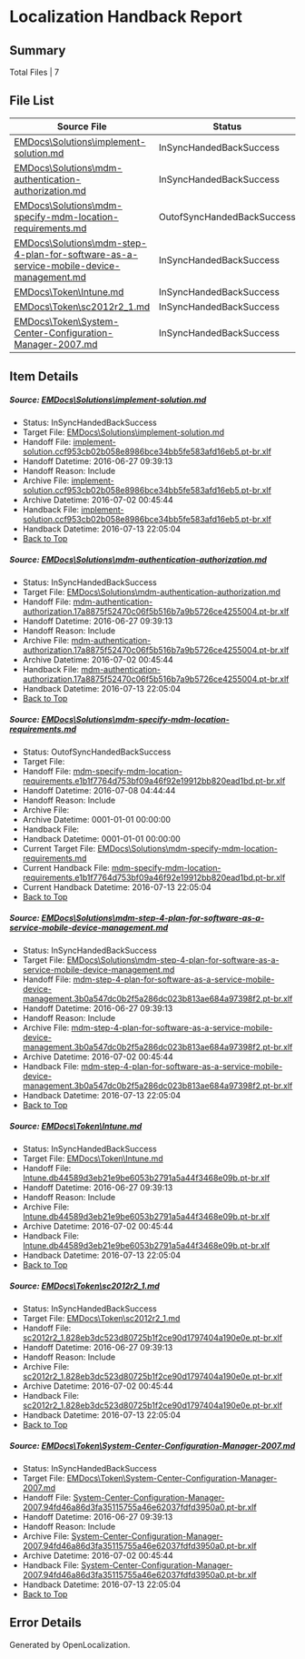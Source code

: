 # <a name='report-top'></a> Localization Handback Report

## Summary
 Total Files | 7

## File List
 Source File | Status | Details 
 ----------- | ------ | ------- 
 [EMDocs\Solutions\implement-solution.md](https://github.com/Microsoft/EMDocs-pr/blob/5f1c98cc916bee9bb83249a16a52a5fdd3810142/EMDocs/Solutions/implement-solution.md) | InSyncHandedBackSuccess | [Details](#eec74f54e6e6265d53f62fdccead61bff917450394)
 [EMDocs\Solutions\mdm-authentication-authorization.md](https://github.com/Microsoft/EMDocs-pr/blob/d43860e838a40de05bdec73b00b6721ee634d7e5/EMDocs/Solutions/mdm-authentication-authorization.md) | InSyncHandedBackSuccess | [Details](#65c01f8fe084446d1635eee20d130d4de0c8f7f9101)
 [EMDocs\Solutions\mdm-specify-mdm-location-requirements.md](https://github.com/Microsoft/EMDocs-pr/blob/1e23cdad577738a72b6dc8423a5ba6cf7af29bfb/EMDocs/Solutions/mdm-specify-mdm-location-requirements.md) | OutofSyncHandedBackSuccess | [Details](#3ff89e864ebb0bb20aec623f1e04c874ab7ad7c3126)
 [EMDocs\Solutions\mdm-step-4-plan-for-software-as-a-service-mobile-device-management.md](https://github.com/Microsoft/EMDocs-pr/blob/73c37109735567642ff1dc11f9729e3ab3affd3b/EMDocs/Solutions/mdm-step-4-plan-for-software-as-a-service-mobile-device-management.md) | InSyncHandedBackSuccess | [Details](#ee44a4de3b09d2380bcabaa0380f8e2968184b62132)
 [EMDocs\Token\Intune.md](https://github.com/Microsoft/EMDocs-pr/blob/3fdf6bb63a581a4602819485c82dd3789c0b4eeb/EMDocs/Token/Intune.md) | InSyncHandedBackSuccess | [Details](#eb4b64a8db5b5bb2eea586ca46d0c3f6da4eac88344)
 [EMDocs\Token\sc2012r2_1.md](https://github.com/Microsoft/EMDocs-pr/blob/3fdf6bb63a581a4602819485c82dd3789c0b4eeb/EMDocs/Token/sc2012r2_1.md) | InSyncHandedBackSuccess | [Details](#548d65c3592e436f39a11d12db8cce60ad025526356)
 [EMDocs\Token\System-Center-Configuration-Manager-2007.md](https://github.com/Microsoft/EMDocs-pr/blob/3fdf6bb63a581a4602819485c82dd3789c0b4eeb/EMDocs/Token/System-Center-Configuration-Manager-2007.md) | InSyncHandedBackSuccess | [Details](#1eeded8f5c2b65b278baea88b8031b29b568c9dc364)

## Item Details
##### <a name='eec74f54e6e6265d53f62fdccead61bff917450394'></a> Source: [EMDocs\Solutions\implement-solution.md](https://github.com/Microsoft/EMDocs-pr/blob/5f1c98cc916bee9bb83249a16a52a5fdd3810142/EMDocs/Solutions/implement-solution.md)
* Status: InSyncHandedBackSuccess
* Target File: [EMDocs\Solutions\implement-solution.md](https://github.com/Microsoft/EMDocs-pr.pt-br/blob/2651307ff743580e51a1c0851097b8a30838f9b5/EMDocs/Solutions/implement-solution.md)
* Handoff File: [implement-solution.ccf953cb02b058e8986bce34bb5fe583afd16eb5.pt-br.xlf](https://github.com/Microsoft/EM.handoff/blob/0f6f054ecfb7c6b32f6b1088ec22b668b4a940d4/ol-handoff/Microsoft/EMDocs-pr.pt-br/master/implement-solution.ccf953cb02b058e8986bce34bb5fe583afd16eb5.pt-br.xlf)
* Handoff Datetime: 2016-06-27 09:39:13
* Handoff Reason: Include
* Archive File: [implement-solution.ccf953cb02b058e8986bce34bb5fe583afd16eb5.pt-br.xlf](https://github.com/Microsoft/EM.handoff/blob/0f0fcc29659e3d3fe0509239c3a51ae30e50cb43/ol-handoff/Microsoft/EMDocs-pr.pt-br/master/archive/implement-solution.ccf953cb02b058e8986bce34bb5fe583afd16eb5.pt-br.xlf)
* Archive Datetime: 2016-07-02 00:45:44
* Handback File: [implement-solution.ccf953cb02b058e8986bce34bb5fe583afd16eb5.pt-br.xlf](https://github.com/Microsoft/EM.handback/blob/bdf90085f8e60af25d984f562d1b619aa7a6e47b/ol-handback/Microsoft/EMDocs-pr.pt-br/master/implement-solution.ccf953cb02b058e8986bce34bb5fe583afd16eb5.pt-br.xlf)
* Handback Datetime: 2016-07-13 22:05:04
* [Back to Top](#report-top)

##### <a name='65c01f8fe084446d1635eee20d130d4de0c8f7f9101'></a> Source: [EMDocs\Solutions\mdm-authentication-authorization.md](https://github.com/Microsoft/EMDocs-pr/blob/d43860e838a40de05bdec73b00b6721ee634d7e5/EMDocs/Solutions/mdm-authentication-authorization.md)
* Status: InSyncHandedBackSuccess
* Target File: [EMDocs\Solutions\mdm-authentication-authorization.md](https://github.com/Microsoft/EMDocs-pr.pt-br/blob/2651307ff743580e51a1c0851097b8a30838f9b5/EMDocs/Solutions/mdm-authentication-authorization.md)
* Handoff File: [mdm-authentication-authorization.17a8875f52470c06f5b516b7a9b5726ce4255004.pt-br.xlf](https://github.com/Microsoft/EM.handoff/blob/0f6f054ecfb7c6b32f6b1088ec22b668b4a940d4/ol-handoff/Microsoft/EMDocs-pr.pt-br/master/mdm-authentication-authorization.17a8875f52470c06f5b516b7a9b5726ce4255004.pt-br.xlf)
* Handoff Datetime: 2016-06-27 09:39:13
* Handoff Reason: Include
* Archive File: [mdm-authentication-authorization.17a8875f52470c06f5b516b7a9b5726ce4255004.pt-br.xlf](https://github.com/Microsoft/EM.handoff/blob/0f0fcc29659e3d3fe0509239c3a51ae30e50cb43/ol-handoff/Microsoft/EMDocs-pr.pt-br/master/archive/mdm-authentication-authorization.17a8875f52470c06f5b516b7a9b5726ce4255004.pt-br.xlf)
* Archive Datetime: 2016-07-02 00:45:44
* Handback File: [mdm-authentication-authorization.17a8875f52470c06f5b516b7a9b5726ce4255004.pt-br.xlf](https://github.com/Microsoft/EM.handback/blob/bdf90085f8e60af25d984f562d1b619aa7a6e47b/ol-handback/Microsoft/EMDocs-pr.pt-br/master/mdm-authentication-authorization.17a8875f52470c06f5b516b7a9b5726ce4255004.pt-br.xlf)
* Handback Datetime: 2016-07-13 22:05:04
* [Back to Top](#report-top)

##### <a name='3ff89e864ebb0bb20aec623f1e04c874ab7ad7c3126'></a> Source: [EMDocs\Solutions\mdm-specify-mdm-location-requirements.md](https://github.com/Microsoft/EMDocs-pr/blob/1e23cdad577738a72b6dc8423a5ba6cf7af29bfb/EMDocs/Solutions/mdm-specify-mdm-location-requirements.md)
* Status: OutofSyncHandedBackSuccess
* Target File: 
* Handoff File: [mdm-specify-mdm-location-requirements.e1b1f7764d753bf09a46f92e19912bb820ead1bd.pt-br.xlf](https://github.com/Microsoft/EM.handoff/blob/9375b350c38ea3daf22241c916c33d388d6b3a9e/ol-handoff/Microsoft/EMDocs-pr.pt-br/master/mdm-specify-mdm-location-requirements.e1b1f7764d753bf09a46f92e19912bb820ead1bd.pt-br.xlf)
* Handoff Datetime: 2016-07-08 04:44:44
* Handoff Reason: Include
* Archive File: 
* Archive Datetime: 0001-01-01 00:00:00
* Handback File: 
* Handback Datetime: 0001-01-01 00:00:00
* Current Target File: [EMDocs\Solutions\mdm-specify-mdm-location-requirements.md](https://github.com/Microsoft/EMDocs-pr.pt-br/blob/2651307ff743580e51a1c0851097b8a30838f9b5/EMDocs/Solutions/mdm-specify-mdm-location-requirements.md)
* Current Handback File: [mdm-specify-mdm-location-requirements.e1b1f7764d753bf09a46f92e19912bb820ead1bd.pt-br.xlf](https://github.com/Microsoft/EM.handback/blob/bdf90085f8e60af25d984f562d1b619aa7a6e47b/ol-handback/Microsoft/EMDocs-pr.pt-br/master/mdm-specify-mdm-location-requirements.e1b1f7764d753bf09a46f92e19912bb820ead1bd.pt-br.xlf)
* Current Handback Datetime: 2016-07-13 22:05:04
* [Back to Top](#report-top)

##### <a name='ee44a4de3b09d2380bcabaa0380f8e2968184b62132'></a> Source: [EMDocs\Solutions\mdm-step-4-plan-for-software-as-a-service-mobile-device-management.md](https://github.com/Microsoft/EMDocs-pr/blob/73c37109735567642ff1dc11f9729e3ab3affd3b/EMDocs/Solutions/mdm-step-4-plan-for-software-as-a-service-mobile-device-management.md)
* Status: InSyncHandedBackSuccess
* Target File: [EMDocs\Solutions\mdm-step-4-plan-for-software-as-a-service-mobile-device-management.md](https://github.com/Microsoft/EMDocs-pr.pt-br/blob/2651307ff743580e51a1c0851097b8a30838f9b5/EMDocs/Solutions/mdm-step-4-plan-for-software-as-a-service-mobile-device-management.md)
* Handoff File: [mdm-step-4-plan-for-software-as-a-service-mobile-device-management.3b0a547dc0b2f5a286dc023b813ae684a97398f2.pt-br.xlf](https://github.com/Microsoft/EM.handoff/blob/0f6f054ecfb7c6b32f6b1088ec22b668b4a940d4/ol-handoff/Microsoft/EMDocs-pr.pt-br/master/mdm-step-4-plan-for-software-as-a-service-mobile-device-management.3b0a547dc0b2f5a286dc023b813ae684a97398f2.pt-br.xlf)
* Handoff Datetime: 2016-06-27 09:39:13
* Handoff Reason: Include
* Archive File: [mdm-step-4-plan-for-software-as-a-service-mobile-device-management.3b0a547dc0b2f5a286dc023b813ae684a97398f2.pt-br.xlf](https://github.com/Microsoft/EM.handoff/blob/0f0fcc29659e3d3fe0509239c3a51ae30e50cb43/ol-handoff/Microsoft/EMDocs-pr.pt-br/master/archive/mdm-step-4-plan-for-software-as-a-service-mobile-device-management.3b0a547dc0b2f5a286dc023b813ae684a97398f2.pt-br.xlf)
* Archive Datetime: 2016-07-02 00:45:44
* Handback File: [mdm-step-4-plan-for-software-as-a-service-mobile-device-management.3b0a547dc0b2f5a286dc023b813ae684a97398f2.pt-br.xlf](https://github.com/Microsoft/EM.handback/blob/bdf90085f8e60af25d984f562d1b619aa7a6e47b/ol-handback/Microsoft/EMDocs-pr.pt-br/master/mdm-step-4-plan-for-software-as-a-service-mobile-device-management.3b0a547dc0b2f5a286dc023b813ae684a97398f2.pt-br.xlf)
* Handback Datetime: 2016-07-13 22:05:04
* [Back to Top](#report-top)

##### <a name='eb4b64a8db5b5bb2eea586ca46d0c3f6da4eac88344'></a> Source: [EMDocs\Token\Intune.md](https://github.com/Microsoft/EMDocs-pr/blob/3fdf6bb63a581a4602819485c82dd3789c0b4eeb/EMDocs/Token/Intune.md)
* Status: InSyncHandedBackSuccess
* Target File: [EMDocs\Token\Intune.md](https://github.com/Microsoft/EMDocs-pr.pt-br/blob/2651307ff743580e51a1c0851097b8a30838f9b5/EMDocs/Token/Intune.md)
* Handoff File: [Intune.db44589d3eb21e9be6053b2791a5a44f3468e09b.pt-br.xlf](https://github.com/Microsoft/EM.handoff/blob/0f6f054ecfb7c6b32f6b1088ec22b668b4a940d4/ol-handoff/Microsoft/EMDocs-pr.pt-br/master/Intune.db44589d3eb21e9be6053b2791a5a44f3468e09b.pt-br.xlf)
* Handoff Datetime: 2016-06-27 09:39:13
* Handoff Reason: Include
* Archive File: [Intune.db44589d3eb21e9be6053b2791a5a44f3468e09b.pt-br.xlf](https://github.com/Microsoft/EM.handoff/blob/0f0fcc29659e3d3fe0509239c3a51ae30e50cb43/ol-handoff/Microsoft/EMDocs-pr.pt-br/master/archive/Intune.db44589d3eb21e9be6053b2791a5a44f3468e09b.pt-br.xlf)
* Archive Datetime: 2016-07-02 00:45:44
* Handback File: [Intune.db44589d3eb21e9be6053b2791a5a44f3468e09b.pt-br.xlf](https://github.com/Microsoft/EM.handback/blob/bdf90085f8e60af25d984f562d1b619aa7a6e47b/ol-handback/Microsoft/EMDocs-pr.pt-br/master/Intune.db44589d3eb21e9be6053b2791a5a44f3468e09b.pt-br.xlf)
* Handback Datetime: 2016-07-13 22:05:04
* [Back to Top](#report-top)

##### <a name='548d65c3592e436f39a11d12db8cce60ad025526356'></a> Source: [EMDocs\Token\sc2012r2_1.md](https://github.com/Microsoft/EMDocs-pr/blob/3fdf6bb63a581a4602819485c82dd3789c0b4eeb/EMDocs/Token/sc2012r2_1.md)
* Status: InSyncHandedBackSuccess
* Target File: [EMDocs\Token\sc2012r2_1.md](https://github.com/Microsoft/EMDocs-pr.pt-br/blob/2651307ff743580e51a1c0851097b8a30838f9b5/EMDocs/Token/sc2012r2_1.md)
* Handoff File: [sc2012r2_1.828eb3dc523d80725b1f2ce90d1797404a190e0e.pt-br.xlf](https://github.com/Microsoft/EM.handoff/blob/0f6f054ecfb7c6b32f6b1088ec22b668b4a940d4/ol-handoff/Microsoft/EMDocs-pr.pt-br/master/sc2012r2_1.828eb3dc523d80725b1f2ce90d1797404a190e0e.pt-br.xlf)
* Handoff Datetime: 2016-06-27 09:39:13
* Handoff Reason: Include
* Archive File: [sc2012r2_1.828eb3dc523d80725b1f2ce90d1797404a190e0e.pt-br.xlf](https://github.com/Microsoft/EM.handoff/blob/0f0fcc29659e3d3fe0509239c3a51ae30e50cb43/ol-handoff/Microsoft/EMDocs-pr.pt-br/master/archive/sc2012r2_1.828eb3dc523d80725b1f2ce90d1797404a190e0e.pt-br.xlf)
* Archive Datetime: 2016-07-02 00:45:44
* Handback File: [sc2012r2_1.828eb3dc523d80725b1f2ce90d1797404a190e0e.pt-br.xlf](https://github.com/Microsoft/EM.handback/blob/bdf90085f8e60af25d984f562d1b619aa7a6e47b/ol-handback/Microsoft/EMDocs-pr.pt-br/master/sc2012r2_1.828eb3dc523d80725b1f2ce90d1797404a190e0e.pt-br.xlf)
* Handback Datetime: 2016-07-13 22:05:04
* [Back to Top](#report-top)

##### <a name='1eeded8f5c2b65b278baea88b8031b29b568c9dc364'></a> Source: [EMDocs\Token\System-Center-Configuration-Manager-2007.md](https://github.com/Microsoft/EMDocs-pr/blob/3fdf6bb63a581a4602819485c82dd3789c0b4eeb/EMDocs/Token/System-Center-Configuration-Manager-2007.md)
* Status: InSyncHandedBackSuccess
* Target File: [EMDocs\Token\System-Center-Configuration-Manager-2007.md](https://github.com/Microsoft/EMDocs-pr.pt-br/blob/2651307ff743580e51a1c0851097b8a30838f9b5/EMDocs/Token/System-Center-Configuration-Manager-2007.md)
* Handoff File: [System-Center-Configuration-Manager-2007.94fd46a86d3fa35115755a46e62037fdfd3950a0.pt-br.xlf](https://github.com/Microsoft/EM.handoff/blob/0f6f054ecfb7c6b32f6b1088ec22b668b4a940d4/ol-handoff/Microsoft/EMDocs-pr.pt-br/master/System-Center-Configuration-Manager-2007.94fd46a86d3fa35115755a46e62037fdfd3950a0.pt-br.xlf)
* Handoff Datetime: 2016-06-27 09:39:13
* Handoff Reason: Include
* Archive File: [System-Center-Configuration-Manager-2007.94fd46a86d3fa35115755a46e62037fdfd3950a0.pt-br.xlf](https://github.com/Microsoft/EM.handoff/blob/0f0fcc29659e3d3fe0509239c3a51ae30e50cb43/ol-handoff/Microsoft/EMDocs-pr.pt-br/master/archive/System-Center-Configuration-Manager-2007.94fd46a86d3fa35115755a46e62037fdfd3950a0.pt-br.xlf)
* Archive Datetime: 2016-07-02 00:45:44
* Handback File: [System-Center-Configuration-Manager-2007.94fd46a86d3fa35115755a46e62037fdfd3950a0.pt-br.xlf](https://github.com/Microsoft/EM.handback/blob/bdf90085f8e60af25d984f562d1b619aa7a6e47b/ol-handback/Microsoft/EMDocs-pr.pt-br/master/System-Center-Configuration-Manager-2007.94fd46a86d3fa35115755a46e62037fdfd3950a0.pt-br.xlf)
* Handback Datetime: 2016-07-13 22:05:04
* [Back to Top](#report-top)


## Error Details

Generated by OpenLocalization.
